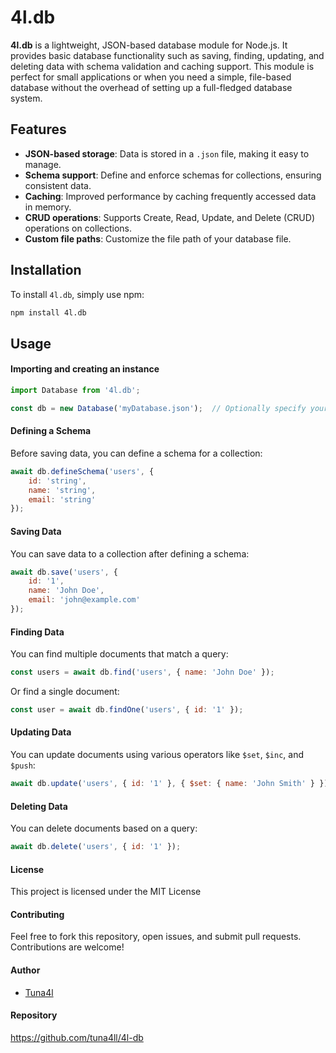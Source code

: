 # 4l.db

**4l.db** is a lightweight, JSON-based database module for Node.js. It provides basic database functionality such as saving, finding, updating, and deleting data with schema validation and caching support. This module is perfect for small applications or when you need a simple, file-based database without the overhead of setting up a full-fledged database system.

## Features

- **JSON-based storage**: Data is stored in a `.json` file, making it easy to manage.
- **Schema support**: Define and enforce schemas for collections, ensuring consistent data.
- **Caching**: Improved performance by caching frequently accessed data in memory.
- **CRUD operations**: Supports Create, Read, Update, and Delete (CRUD) operations on collections.
- **Custom file paths**: Customize the file path of your database file.

## Installation

To install `4l.db`, simply use npm:

```bash
npm install 4l.db
```

## Usage
#### Importing and creating an instance
```javascript
import Database from '4l.db';

const db = new Database('myDatabase.json');  // Optionally specify your own database file path
```
#### Defining a Schema
Before saving data, you can define a schema for a collection:
```javascript
await db.defineSchema('users', {
    id: 'string',
    name: 'string',
    email: 'string'
});
```
#### Saving Data
You can save data to a collection after defining a schema:
```javascript
await db.save('users', {
    id: '1',
    name: 'John Doe',
    email: 'john@example.com'
});
```
#### Finding Data
You can find multiple documents that match a query:
```javascript
const users = await db.find('users', { name: 'John Doe' });
```
Or find a single document:
```javascript
const user = await db.findOne('users', { id: '1' });
```
#### Updating Data
You can update documents using various operators like `$set`, `$inc`, and `$push`:
```javascript
await db.update('users', { id: '1' }, { $set: { name: 'John Smith' } });
```
#### Deleting Data
You can delete documents based on a query:
```javascript
await db.delete('users', { id: '1' });
```

#### License
This project is licensed under the MIT License

#### Contributing
Feel free to fork this repository, open issues, and submit pull requests. Contributions are welcome!

#### Author
- [Tuna4l](https://github.com/tuna4ll)

#### Repository
https://github.com/tuna4ll/4l-db